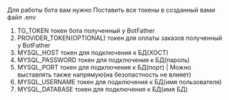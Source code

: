 Для работы бота вам нужно
Поставить все токены в созданный вами файл .env
1. TG_TOKEN токен бота полученный у BotFather
2. PROVIDER_TOKEN(OPTIONAL) токен для оплаты заказов полученный у BotFather
3. MYSQL_HOST токен для подключения к БД(ХОСТ)
4. MYSQL_PASSWORD токен для подключения к БД(пароль)
5. MYSQL_PORT токен для подключения к БД(порт) | Можно выставлять также напрямую(на безопастность не влияет)
6. MYSQL_USERNAME токен для подключения к БД(имя пользователя) 
7. MYSQL_DATABASE токен для подключения к БД(имя БД) 
